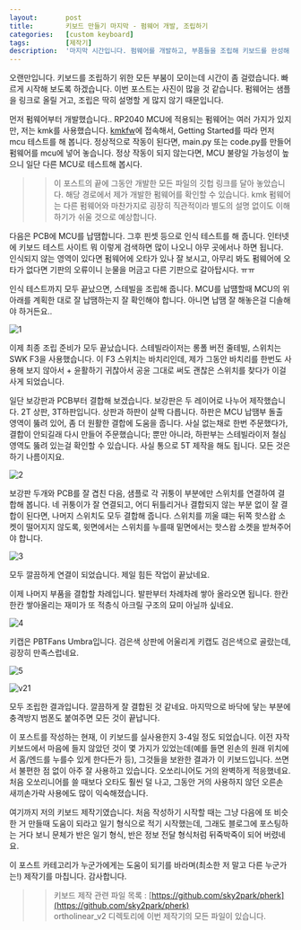 ```yaml
---
layout:       post
title:        키보드 만들기 마지막 - 펌웨어 개발, 조립하기
categories:   [custom keyboard]
tags:         [제작기]
description:  '마지막 시간입니다. 펌웨어를 개발하고, 부품들을 조립해 키보드를 완성해 봅시다.'
---
```


오랜만입니다. 키보드를 조립하기 위한 모든 부붐이 모이는데 시간이 좀 걸렸습니다. 빠르게 시작해 보도록 하겠습니다. 이번 포스트는 사진이 많을 것 같습니다. 펌웨어는 샘플을 링크로 올릴 거고, 조립은 딱히 설명할 게 많지 않기 때문입니다.

먼저 펌웨어부터 개발했습니다.. RP2040 MCU에 적용되는 펌웨어는 여러 가지가 있지만, 저는 kmk를 사용했습니다. [kmkfw](http://kmkfw.io/)에 접속해서, Getting Started를 따라 먼저 mcu 테스트를 해 봅니다. 정상적으로 작동이 된다면, main.py 또는 code.py를 만들어 펌웨어를 mcu에 넣어 놓습니다. 정상 작동이 되지 않는다면, MCU 불량일 가능성이 높으니 일단 다른 MCU로 테스트해 봅시다.

>> 이 포스트의 끝에 그동안 개발한 모든 파일의 깃헙 링크를 달아 놓았습니다. 해당 경로에서 제가 개발한 펌웨어를 확인할 수 있습니다. kmk 펌웨어는 다른 펌웨어와 마찬가지로 굉장히 직관적이라 별도의 설명 없이도 이해하기가 쉬울 것으로 예상합니다.

다음은 PCB에 MCU를 납땜합니다. 그후 핀셋 등으로 인식 테스트를 해 줍니다. 인터넷에 키보드 테스트 사이트 뭐 이렇게 검색하면 많이 나오니 아무 곳에서나 하면 됩니다. 인식되지 않는 영역이 있다면 펌웨어에 오타가 있나 잘 보시고, 아무리 봐도 펌웨어에 오타가 없다면 기판의 오류이니 눈물을 머금고 다른 기판으로 갈아탑시다. ㅠㅠ

인식 테스트까지 모두 끝났으면, 스테빌을 조립해 줍니다. MCU를 납떔할때 MCU의 위아래를 계획한 대로 잘 납땜하는지 잘 확인해야 합니다. 아니면 납땜 잘 해놓은걸 디솔해야 하거든요..

![1](https://github.com/sky2park/sky2park.github.io/assets/38902150/5dc32707-b21c-4c85-8ce0-e1916ee2b234)

이제 최종 조립 준비가 모두 끝났습니다. 스테빌라이저는 롱폴 버전 줄테빌, 스위치는 SWK F3을 사용했습니다. 이 F3 스위치는 바치리인데, 제가 그동안 바치리를 한번도 사용해 보지 않아서 + 윤활하기 귀찮아서 공윤 그대로 써도 괜찮은 스위치를 찾다가 이걸 사게 되었습니다.

일단 보강판과 PCB부터 결합해 보겠습니다. 보강판은 두 레이어로 나누어 제작했습니다. 2T 상판, 3T하판입니다. 상판과 하판이 살짝 다릅니다. 하판은 MCU 납땜부 돌출 영역이 뚫려 있어, 좀 더 원활한 결합에 도움을 줍니다. 사실 없는채로 한번 주문했다가, 결합이 안되길래 다시 만들어 주문했습니다; 뿐만 아니라, 하판부는 스테빌라이저 철심 영역도 뚫려 있는걸 확인할 수 있습니다. 사실 통으로 5T 제작을 해도 됩니다. 모든 것은 하기 나름이지요.

![2](https://github.com/sky2park/sky2park.github.io/assets/38902150/84af6b9f-4c11-447e-a629-316c6859bac9)

보강판 두개와 PCB를 잘 겹친 다음, 샘플로 각 귀퉁이 부분에만 스위치를 연결하여 결합해 봅니다. 네 귀퉁이가 잘 연결되고, 어디 뒤틀리거나 결합되지 않는 부분 없이 잘 결합이 된다면, 나머지 스위치도 모두 결합해 줍니다. 스위치를 끼울 떄는 뒤쪽 핫스왑 소켓이 떨어지지 않도록, 윗면에서는 스위치를 누를때 밑면에서는 핫스왑 소켓을 받쳐주어야 합니다.

![3](https://github.com/sky2park/sky2park.github.io/assets/38902150/cadbed2d-9c1f-44cd-9f05-19db92c517f0)

모두 깔끔하게 연결이 되었습니다. 제일 힘든 작업이 끝났네요.

이제 나머지 부품을 결합할 차례입니다. 발판부터 차례차례 쌓아 올라오면 됩니다. 한칸한칸 쌓아올리는 재미가 또 적층식 아크릴 구조의 묘미 아닐까 싶네요.

![4](https://github.com/sky2park/sky2park.github.io/assets/38902150/dfbeedd4-256c-4b8a-92d2-e4e6f52a0746)

키캡은 PBTFans Umbra입니다. 검은색 상판에 어울리게 키캡도 검은색으로 골랐는데, 굉장히 만족스럽네요.

![5](https://github.com/sky2park/sky2park.github.io/assets/38902150/a6cf352e-dd64-4826-9c9b-40c574cdf1de)

![v21](https://github.com/sky2park/sky2park.github.io/assets/38902150/8b086de2-965a-4a5d-987a-2addd60e0d1a)

모두 조립한 결과입니다. 깔끔하게 잘 결합된 것 같네요. 마지막으로 바닥에 닿는 부분에 충격방지 범폰도 붙여주면 모든 것이 끝납니다.

이 포스트를 작성하는 현재, 이 키보드를 실사용한지 3-4일 정도 되었습니다. 이전 자작 키보드에서 마음에 들지 않았던 것이 몇 가지가 있었는데(예를 들면 왼손의 원래 위치에서 홈/엔드를 누를수 있게 한다든가 등), 그것들을 보완한 결과가 이 키보드입니다. 쓰면서 불편한 점 없이 아주 잘 사용하고 있습니다. 오쏘리니어도 거의 완벽하게 적응했네요. 처음 오쏘리니어를 쓸 때보다 오타도 훨씬 덜 나고, 그동안 거의 사용하지 않던 오른손 새끼손가락 사용에도 많이 익숙해졌습니다.

여기까지 저의 키보드 제작기였습니다. 처음 작성하기 시작할 때는 그냥 다음에 또 비슷한 거 만들때 도움이 되라고 일기 형식으로 적기 시작했는데, 그래도 블로그에 포스팅하는 거다 보니 문체가 반은 일기 형식, 반은 정보 전달 형식처럼 뒤죽박죽이 되어 버렸네요.

이 포스트 카테고리가 누군가에게는 도움이 되기를 바라며(최소한 저 말고 다른 누군가는!) 제작기를 마칩니다. 감사합니다.

>> 키보드 제작 관련 파일 목록 : [https://github.com/sky2park/pherk](https://github.com/sky2park/pherk)  
>> ortholinear_v2 디렉토리에 이번 제작기의 모든 파일이 있습니다.